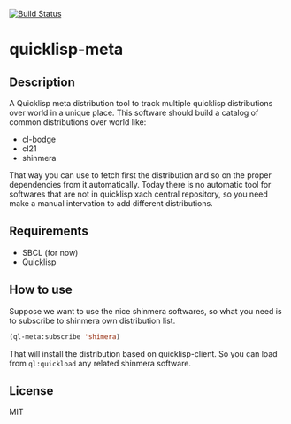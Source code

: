 [![Build Status](https://travis-ci.org/commonlispbr/quicklisp-meta.svg?branch=master)](https://travis-ci.org/commonlispbr/quicklisp-meta)

# quicklisp-meta

## Description

A Quicklisp meta distribution tool to track multiple quicklisp
distributions over world in a unique place. This software should build
a catalog of common distributions over world like:

+ cl-bodge
+ cl21
+ shinmera

That way you can use to fetch first the distribution and so on the
proper dependencies from it automatically. Today there is no automatic
tool for softwares that are not in quicklisp xach central repository,
so you need make a manual intervation to add different distributions.

## Requirements

+ SBCL (for now)
+ Quicklisp

## How to use

Suppose we want to use the nice shinmera softwares, so what you need
is to subscribe to shinmera own distribution list.

``` lisp
(ql-meta:subscribe 'shimera)
```

That will install the distribution based on quicklisp-client. So you
can load from `ql:quickload` any related shinmera software.



## License

MIT
